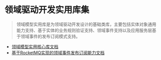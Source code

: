 # 领域驱动开发实用库集

>领域模型实用库是为领域驱动开发设计的基础类库，主要包括实体对象通用能力支持、基于实体的业务规则验证支持、领域事件支持以及应用服务层基于领域事件的发布订阅模式支持。

* [领域模型实用核心库文档][1]
* [基于RocketMQ实现的领域事件发布订阅能力文档][2]

[1]:https://gitee.com/lixiaojing/easy-domain
[2]:https://gitee.com/lixiaojing/easy-domain/tree/master/easy-domainevent-rocketmq